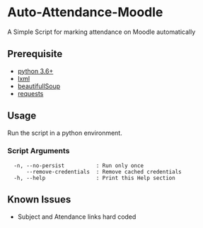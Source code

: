 # **Auto-Attendance-Moodle**

  A Simple Script for marking attendance on Moodle automatically

## Prerequisite
* [python 3.6+](https://www.python.org/downloads/)
* [lxml](https://lxml.de/installation.html)
* [beautifullSoup](https://www.crummy.com/software/BeautifulSoup/bs4/doc/#installing-beautiful-soup)
* [requests](https://requests.readthedocs.io/en/master/user/install/#install)

## Usage
Run the script in a python environment.

### Script Arguments
```
  -n, --no-persist          : Run only once 
      --remove-credentials  : Remove cached credentials
  -h, --help                : Print this Help section
```
## Known Issues

* Subject and Atendance links hard coded
